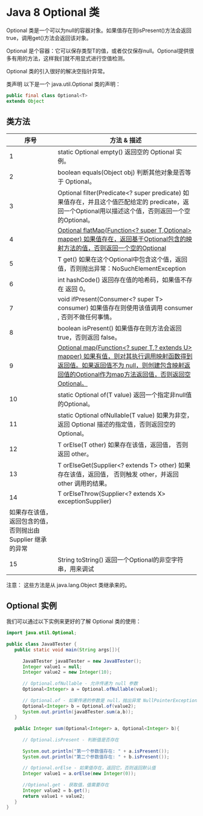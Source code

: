 # Java 8 Optional 类

Optional 类是一个可以为null的容器对象。如果值存在则isPresent()方法会返回true，调用get()方法会返回该对象。

Optional 是个容器：它可以保存类型T的值，或者仅仅保存null。Optional提供很多有用的方法，这样我们就不用显式进行空值检测。

Optional 类的引入很好的解决空指针异常。

类声明
以下是一个 java.util.Optional<T> 类的声明：

```java
public final class Optional<T>
extends Object
```

## 类方法

| 序号 |   方法 & 描述 |
|------| --------------|
|1 |   static <T> Optional<T> empty() 返回空的 Optional 实例。|
|2 |  boolean equals(Object obj) 判断其他对象是否等于 Optional。 |
|3|   Optional<T> filter(Predicate<? super <T> predicate) 如果值存在，并且这个值匹配给定的 predicate，返回一个Optional用以描述这个值，否则返回一个空的Optional。|
|4|   <U> Optional<U> flatMap(Function<? super T,Optional<U>> mapper) 如果值存在，返回基于Optional包含的映射方法的值，否则返回一个空的Optional|
|5|   T get() 如果在这个Optional中包含这个值，返回值，否则抛出异常：NoSuchElementException|
|6|   int hashCode() 返回存在值的哈希码，如果值不存在 返回 0。|
|7|   void ifPresent(Consumer<? super T> consumer) 如果值存在则使用该值调用 consumer , 否则不做任何事情。|
|8|   boolean isPresent() 如果值存在则方法会返回true，否则返回 false。|
|9|   <U>Optional<U> map(Function<? super T,? extends U> mapper) 如果有值，则对其执行调用映射函数得到返回值。如果返回值不为 null，则创建包含映射返回值的Optional作为map方法返回值，否则返回空Optional。|
|10|  static <T> Optional<T> of(T value)  返回一个指定非null值的Optional。|
|11|  static <T> Optional<T> ofNullable(T value) 如果为非空，返回 Optional 描述的指定值，否则返回空的 Optional。|
|12|  T orElse(T other) 如果存在该值，返回值， 否则返回 other。|
|13|  T orElseGet(Supplier<? extends T> other) 如果存在该值，返回值， 否则触发 other，并返回 other 调用的结果。|
|14|  <X extends Throwable> T orElseThrow(Supplier<? extends X> exceptionSupplier) |
如果存在该值，返回包含的值，否则抛出由 Supplier 继承的异常|
|15|  String toString() 返回一个Optional的非空字符串，用来调试 |

注意： 这些方法是从 java.lang.Object 类继承来的。


## Optional 实例

我们可以通过以下实例来更好的了解 Optional 类的使用：

```java
import java.util.Optional;
 
public class Java8Tester {
   public static void main(String args[]){
   
      Java8Tester java8Tester = new Java8Tester();
      Integer value1 = null;
      Integer value2 = new Integer(10);
        
      // Optional.ofNullable - 允许传递为 null 参数
      Optional<Integer> a = Optional.ofNullable(value1);
        
      // Optional.of - 如果传递的参数是 null，抛出异常 NullPointerException
      Optional<Integer> b = Optional.of(value2);
      System.out.println(java8Tester.sum(a,b));
   }
    
   public Integer sum(Optional<Integer> a, Optional<Integer> b){
    
      // Optional.isPresent - 判断值是否存在
        
      System.out.println("第一个参数值存在: " + a.isPresent());
      System.out.println("第二个参数值存在: " + b.isPresent());
        
      // Optional.orElse - 如果值存在，返回它，否则返回默认值
      Integer value1 = a.orElse(new Integer(0));
        
      //Optional.get - 获取值，值需要存在
      Integer value2 = b.get();
      return value1 + value2;
   }
}
```
